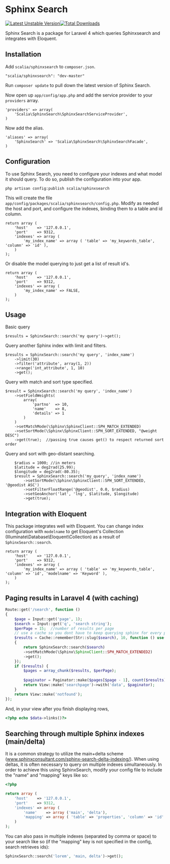 # Sphinx Search
[![Latest Unstable Version](https://poser.pugx.org/scalia/sphinxsearch/v/unstable.png)](https://packagist.org/packages/scalia/sphinxsearch)[![Total Downloads](https://poser.pugx.org/scalia/sphinxsearch/downloads.png)](https://packagist.org/packages/scalia/sphinxsearch)

Sphinx Search is a package for Laravel 4 which queries Sphinxsearch and integrates with Eloquent.


## Installation

Add `scalia/sphinxsearch` to `composer.json`.

    "scalia/sphinxsearch": "dev-master"
    
Run `composer update` to pull down the latest version of Sphinx Search.

Now open up `app/config/app.php` and add the service provider to your `providers` array.

    'providers' => array(
        'Scalia\SphinxSearch\SphinxSearchServiceProvider',
    )

Now add the alias.

    'aliases' => array(
        'SphinxSearch' => 'Scalia\SphinxSearch\SphinxSearchFacade',
    )


## Configuration

To use Sphinx Search, you need to configure your indexes and what model it should query. To do so, publish the configuration into your app.

	php artisan config:publish scalia/sphinxsearch

This will create the file `app/config/packages/scalia/sphinxsearch/config.php`. Modify as needed the host and port, and configure the indexes, binding them to a table and id column.

	return array (
		'host'    => '127.0.0.1',
		'port'    => 9312,
		'indexes' => array (
			'my_index_name' => array ( 'table' => 'my_keywords_table', 'column' => 'id' ),
		)
	);

Or disable the model querying to just get a list of result id's.

	return array (
		'host'    => '127.0.0.1',
		'port'    => 9312,
		'indexes' => array (
			'my_index_name' => FALSE,
		)
	);


## Usage


Basic query

	$results = SphinxSearch::search('my query')->get();


Query another Sphinx index with limit and filters.

	$results = SphinxSearch::search('my query', 'index_name')
		->limit(30)
		->filter('attribute', array(1, 2))
		->range('int_attribute', 1, 10)
		->get();


Query with match and sort type specified.

	$result = SphinxSearch::search('my query', 'index_name')
		->setFieldWeights(
			array(
				'partno'  => 10,
				'name'    => 8,
				'details' => 1
			)
		)
		->setMatchMode(\Sphinx\SphinxClient::SPH_MATCH_EXTENDED)
		->setSortMode(\Sphinx\SphinxClient::SPH_SORT_EXTENDED, "@weight DESC")
		->get(true);  //passing true causes get() to respect returned sort order

Query and sort with geo-distant searching.

```
    $radius = 1000; //in meters
    $latitude = deg2rad(25.99);
    $longitude = deg2rad(-80.35);
    $result = SphinxSearch::search('my_query', 'index_name')
        ->setSortMode(\Sphinx\SphinxClient::SPH_SORT_EXTENDED, '@geodist ASC')
        ->setFilterFloatRange('@geodist', 0.0, $radius)
        ->setGeoAnchor('lat', 'lng', $latitude, $longitude)
        ->get(true);
```
## Integration with Eloquent

This package integrates well with Eloquent. You can change index configuration with `modelname` to get Eloquent's Collection (Illuminate\Database\Eloquent\Collection) as a result of `SphinxSearch::search`.

	return array (
		'host'    => '127.0.0.1',
		'port'    => 9312,
		'indexes' => array (
			'my_index_name' => array ( 'table' => 'my_keywords_table', 'column' => 'id', 'modelname' => 'Keyword' ),
		)
	);


## Paging results in Laravel 4 (with caching)

```php
Route::get('/search', function ()
{
    $page = Input::get('page', 1);
    $search = Input::get('q', 'search string');    
    $perPage = 15;  //number of results per page
    // use a cache so you dont have to keep querying sphinx for every page!
    $results = Cache::remember(Str::slug($search), 10, function () use($search)
    {
        return SphinxSearch::search($search)
        ->setMatchMode(\Sphinx\SphinxClient::SPH_MATCH_EXTENDED2)        
        ->get();
    });
    if ($results) {
        $pages = array_chunk($results, $perPage);
        
        $paginator = Paginator::make($pages[$page - 1], count($results), $perPage);
        return View::make('searchpage')->with('data', $paginator);
    }
    return View::make('notfound');
});
```
And, in your view after you finish displaying rows,
```php
<?php echo $data->links()?>
```

## Searching through multiple Sphinx indexes (main/delta)

It is a common strategy to utilize the main+delta scheme (www.sphinxconsultant.com/sphinx-search-delta-indexing/). When using deltas, it is often necessary to query on multiple indexes simultaneously. In order to achieve this using SphinxSearch, modify your config file to include the "name" and "mapping" keys like so:

```php
<?php

return array (
	'host'    => '127.0.0.1',
	'port'    => 9312,    
	'indexes' => array (
	    'name'    => array ('main', 'delta'),
	    'mapping' => array ( 'table' => 'properties', 'column' => 'id' ),	    
	)
);
```

You can also pass in multiple indexes (separated by comma or space) to your search like so (if the "mapping" key is not specified in the config, search retrieves ids):

```php
SphinxSearch::search('lorem', 'main, delta')->get();
```

